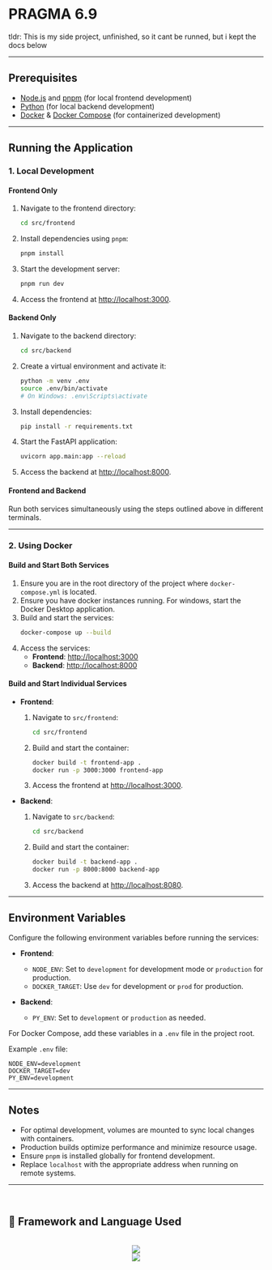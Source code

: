 # PRAGMA 6.9
tldr: This is my side project, unfinished, so it cant be runned, but i kept the docs below

---

## Prerequisites
- [Node.js](https://nodejs.org) and [pnpm](https://pnpm.io/) (for local frontend development)
- [Python](https://python.org) (for local backend development)
- [Docker](https://docker.com) & [Docker Compose](https://docs.docker.com/compose/) (for containerized development)

---

## Running the Application

### 1. Local Development
#### **Frontend Only**
1. Navigate to the frontend directory:
   ```bash
   cd src/frontend
   ```
2. Install dependencies using `pnpm`:
   ```bash
   pnpm install
   ```
3. Start the development server:
   ```bash
   pnpm run dev
   ```
4. Access the frontend at [http://localhost:3000](http://localhost:3000).

#### **Backend Only**
1. Navigate to the backend directory:
   ```bash
   cd src/backend
   ```
2. Create a virtual environment and activate it:
   ```bash
   python -m venv .env
   source .env/bin/activate 
   # On Windows: .env\Scripts\activate
   ```
3. Install dependencies:
   ```bash
   pip install -r requirements.txt
   ```
4. Start the FastAPI application:
   ```bash
   uvicorn app.main:app --reload
   ```
5. Access the backend at [http://localhost:8000](http://localhost:8000).

#### **Frontend and Backend**
Run both services simultaneously using the steps outlined above in different terminals.

---

### 2. Using Docker
#### **Build and Start Both Services**
1. Ensure you are in the root directory of the project where `docker-compose.yml` is located.
3. Ensure you have docker instances running. For windows, start the Docker Desktop application.
2. Build and start the services:
   ```bash
   docker-compose up --build
   ```
4. Access the services:
   - **Frontend**: [http://localhost:3000](http://localhost:3000)
   - **Backend**: [http://localhost:8000](http://localhost:8000)

#### **Build and Start Individual Services**
- **Frontend**:
  1. Navigate to `src/frontend`:
     ```bash
     cd src/frontend
     ```
  2. Build and start the container:
     ```bash
     docker build -t frontend-app .
     docker run -p 3000:3000 frontend-app
     ```
  3. Access the frontend at [http://localhost:3000](http://localhost:3000).

- **Backend**:
  1. Navigate to `src/backend`:
     ```bash
     cd src/backend
     ```
  2. Build and start the container:
     ```bash
     docker build -t backend-app .
     docker run -p 8000:8000 backend-app
     ```
  3. Access the backend at [http://localhost:8080](http://localhost:8000).

---

## Environment Variables
Configure the following environment variables before running the services:
- **Frontend**:
  - `NODE_ENV`: Set to `development` for development mode or `production` for production.
  - `DOCKER_TARGET`: Use `dev` for development or `prod` for production.
  
- **Backend**:
  - `PY_ENV`: Set to `development` or `production` as needed.

For Docker Compose, add these variables in a `.env` file in the project root.

Example `.env` file:
```env
NODE_ENV=development
DOCKER_TARGET=dev
PY_ENV=development
```

---

## Notes
- For optimal development, volumes are mounted to sync local changes with containers.
- Production builds optimize performance and minimize resource usage.
- Ensure `pnpm` is installed globally for frontend development.
- Replace `localhost` with the appropriate address when running on remote systems.

---

<br>
<h2 align="left"> 📱 Framework and Language Used </h2>
<br/>
<div align="center">
  <a href="https://skillicons.dev">
    <img src="https://skillicons.dev/icons?i=solidity,react,css,tailwind" /> <br>
    <img src="https://skillicons.dev/icons?i=github,vscode,neovim,figma,git,docker" />
  </a>
</div>
